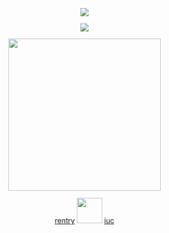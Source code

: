  <p align="center">
  <img src="https://64.media.tumblr.com/f8942be620f444e0154d2cbe1b082af1/af1d2bd09d335007-fd/s1280x1920/6cf67510270d74299f358e3f724a9dc66160f7f2.gifv">
<p align="center">
<img src="https://i.pinimg.com/originals/1d/87/10/1d8710cb59b7258a537f85c287ea5b98.gif"> 
<p align="center">
 <img height="300" src="https://64.media.tumblr.com/85853a1465e26a96ecf401d185ffa5bd/01c166eb9bed8833-cf/s540x810/95ea0b85f113cd284dc52e7a03efa5cbe807d6c8.pnj">
<div align="center">

 [rentry](https://rentry.co/yorukaminn)
 <img height="50" src="https://64.media.tumblr.com/17fc00ceb32202af4fdd5e1a3419969b/40413f7e689c669e-c0/s75x75_c1/65bade0f0c9811e05e9d960f2e9c2851448b7e9b.gifv">
 [iuc](https://open.spotify.com/playlist/3Dj57afeCbI5Z2FUNxQFj8)
